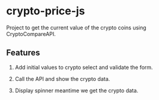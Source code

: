 # crypto-price-js

Project to get the current value of the crypto coins using CryptoCompareAPI.


## Features

1. Add initial values to crypto select and validate the form.

2. Call the API and show the crypto data.

3. Display spinner meantime we get the crypto data.